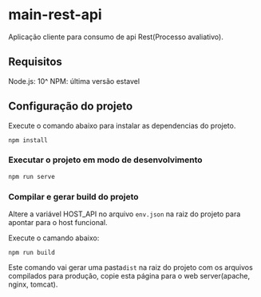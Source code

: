 # main-rest-api

Aplicação cliente para consumo de api Rest(Processo avaliativo).

## Requisitos 

Node.js: 10^
NPM: última versão estavel


## Configuração do projeto
Execute o comando abaixo para instalar as dependencias do projeto.
```
npm install
```

### Executar o projeto em modo de desenvolvimento
```
npm run serve
```

### Compilar e gerar build do projeto

Altere a variável HOST_API no arquivo `env.json` na raiz do projeto para apontar para o host funcional.

Execute o camando abaixo:
```
npm run build
```
Este comando vai gerar uma pasta`dist` na raiz do projeto com os arquivos compilados para produção, copie esta página para o web server(apache, nginx, tomcat).
